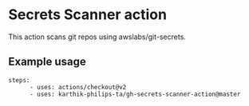 # Secrets Scanner action

This action scans git repos using awslabs/git-secrets.

## Example usage
```
steps:
      - uses: actions/checkout@v2
      - uses: karthik-philips-ta/gh-secrets-scanner-action@master
```
